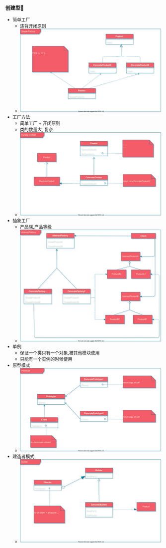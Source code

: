 ### 创建型🚀️
- 简单工厂
    - 违背开闭原则
    - ![simpleFactory](../images/simpleFactory.svg)
- 工厂方法
    - 简单工厂 + 开闭原则
    - 类的数量大, 复杂
    - ![factorymethod](../images/factorymethod.svg)
- 抽象工厂
    - 产品族,产品等级
    - ![abstractfactory](../images/abstractfactory.svg)
- 单例
    - 保证一个类只有一个对象,被其他模块使用
    - 只能有一个实例的时候使用
- 原型模式
  - ![prototype](../images/prototype.svg)
- 建造者模式
  - ![builder](../images/builder.svg)